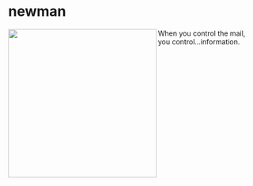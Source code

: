 # newman

<img src="http://www.seinfeldscripts.com/images/newman1.jpg" align="left" width="300" />
When you control the mail, you control...information.
